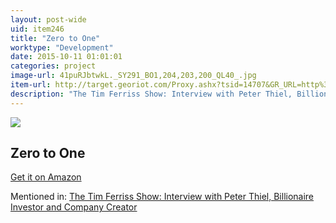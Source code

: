 ```yaml
---
layout: post-wide
uid: item246
title: "Zero to One"
worktype: "Development"
date: 2015-10-11 01:01:01
categories: project
image-url: 41puRJbtwkL._SY291_BO1,204,203,200_QL40_.jpg
item-url: http://target.georiot.com/Proxy.ashx?tsid=14707&GR_URL=http%3A%2F%2Fwww.amazon.com%2FZero-One-Notes-Startups-Future%2Fdp%2F0804139296%2F
description: "The Tim Ferriss Show: Interview with Peter Thiel, Billionaire Investor and Company Creator"
---
```

<a href="http://target.georiot.com/Proxy.ashx?tsid=14707&GR_URL=http%3A%2F%2Fwww.amazon.com%2FZero-One-Notes-Startups-Future%2Fdp%2F0804139296%2F" target="blank"><img src="../../../../img/thumbs/41puRJbtwkL._SY291_BO1,204,203,200_QL40_.jpg" class="prod-img"></a>
<h2>Zero to One</h2>
<p><a href="http://target.georiot.com/Proxy.ashx?tsid=14707&GR_URL=http%3A%2F%2Fwww.amazon.com%2FZero-One-Notes-Startups-Future%2Fdp%2F0804139296%2F" target="blank">Get it on Amazon</a><p>
<p>Mentioned in: <a href="http://fourhourworkweek.com/2014/09/09/peter-thiel/" target="blank">The Tim Ferriss Show: Interview with Peter Thiel, Billionaire Investor and Company Creator</a></p>
